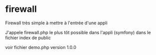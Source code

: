 # firewall
Firewall très simple à mettre à l'entrée d'une appli 

J'appele firewall.php le plus tôt possible dans l'appli (symfony) dans le fichier index de public

voir fichier demo.php
version 1.0.0